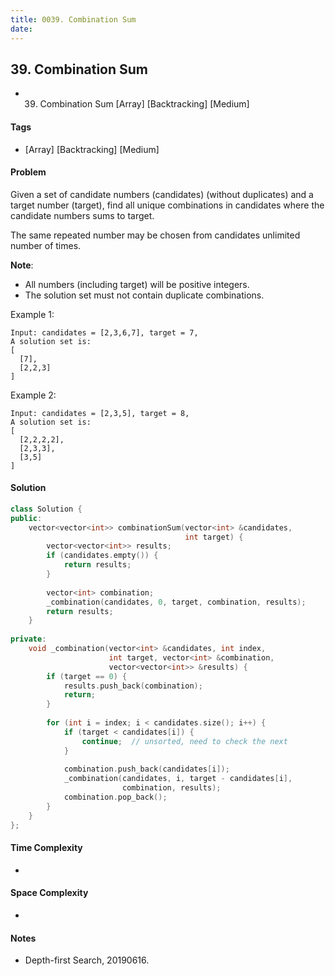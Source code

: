 ```yaml
---
title: 0039. Combination Sum
date: 
---
```


## 39. Combination Sum
- 39. Combination Sum [Array] [Backtracking] [Medium]

#### Tags
- [Array] [Backtracking] [Medium]

#### Problem
Given a set of candidate numbers (candidates) (without duplicates) and a target number (target), find all unique combinations in candidates where the candidate numbers sums to target.

The same repeated number may be chosen from candidates unlimited number of times.

**Note**:

- All numbers (including target) will be positive integers.
- The solution set must not contain duplicate combinations.

Example 1:

    Input: candidates = [2,3,6,7], target = 7,
    A solution set is:
    [
      [7],
      [2,2,3]
    ]
    
Example 2:

    Input: candidates = [2,3,5], target = 8,
    A solution set is:
    [
      [2,2,2,2],
      [2,3,3],
      [3,5]
    ]

#### Solution
``` C++
class Solution {
public:
    vector<vector<int>> combinationSum(vector<int> &candidates, 
                                       int target) {
        vector<vector<int>> results;
        if (candidates.empty()) {
            return results;
        }
        
        vector<int> combination;
        _combination(candidates, 0, target, combination, results);
        return results;
    }
    
private:
    void _combination(vector<int> &candidates, int index, 
                      int target, vector<int> &combination, 
                      vector<vector<int>> &results) {
        if (target == 0) {
            results.push_back(combination);
            return;
        }
        
        for (int i = index; i < candidates.size(); i++) {
            if (target < candidates[i]) {
                continue;  // unsorted, need to check the next
            }
            
            combination.push_back(candidates[i]);
            _combination(candidates, i, target - candidates[i], 
                         combination, results);
            combination.pop_back();
        }
    }
};
```

#### Time Complexity
- 

#### Space Complexity
- 

#### Notes
- Depth-first Search, 20190616.
